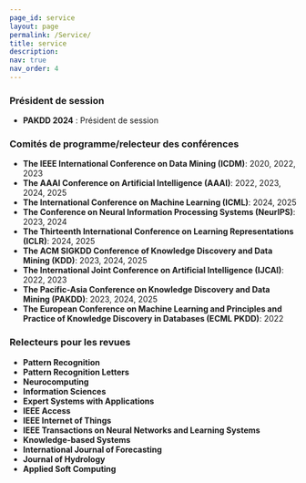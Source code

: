 ```yaml
---
page_id: service
layout: page
permalink: /Service/
title: service
description: 
nav: true
nav_order: 4
---
```


### Président de session 
- **PAKDD 2024** : Président de session

### Comités de programme/relecteur des conférences
- **The IEEE International Conference on Data Mining (ICDM)**: 2020, 2022, 2023
- **The AAAI Conference on Artificial Intelligence (AAAI)**: 2022, 2023, 2024, 2025
- **The International Conference on Machine Learning (ICML)**: 2024, 2025
- **The Conference on Neural Information Processing Systems (NeurIPS)**: 2023, 2024
- **The Thirteenth International Conference on Learning Representations (ICLR)**: 2024, 2025
- **The ACM SIGKDD Conference of Knowledge Discovery and Data Mining (KDD)**: 2023, 2024, 2025
- **The International Joint Conference on Artificial Intelligence (IJCAI)**: 2022, 2023
- **The Pacific-Asia Conference on Knowledge Discovery and Data Mining (PAKDD)**: 2023, 2024, 2025
- **The European Conference on Machine Learning and Principles and Practice of Knowledge Discovery in Databases (ECML PKDD)**: 2022


### Relecteurs pour les revues
- **Pattern Recognition**
- **Pattern Recognition Letters**
- **Neurocomputing**
- **Information Sciences**
- **Expert Systems with Applications**
- **IEEE Access**
- **IEEE Internet of Things**
- **IEEE Transactions on Neural Networks and Learning Systems**
- **Knowledge-based Systems**
- **International Journal of Forecasting**
- **Journal of Hydrology**
- **Applied Soft Computing**


